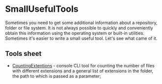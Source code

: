 # SmallUsefulTools

Sometimes you need to get some additional information about a repository, folder or file system. It is not always possible to quickly and conveniently obtain this information using the operating system or built-in utilities. Sometimes it's easier to write a small useful tool. Let's see what came of it.

## Tools sheet

* [CountingExtentions](CountingExtentions/README.md) - console CLI tool for counting the number of files with different extensions and a general list of extensions in the folder, the path to which is passed as a parameter;
